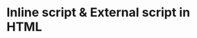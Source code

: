 # Inline script & External script in HTML <script> <noscript> - used for browsers that don't support script tag

# Make comments // - single line /**/ - multiline comments
# console.warn('This is a warning')
# console.time('Hello')
    ## console.log('Me')
# console.timeEnd('Hello')
# console.table({a:1,b:2})
# Data types - primitive (stored in stacks - not an object) & reference(accessed by memory/reference - stored on the heap)
# Template strings - put in our functions,variables, strings etc `${}`